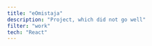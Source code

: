 ```yaml
---
title: "eOmistaja"
description: "Project, which did not go well"
filter: "work"
tech: "React"
---
```

